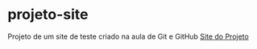 # projeto-site
 Projeto de um site de teste criado na aula de Git e GitHub
[Site do Projeto](https://silvanmiller.github.io/projeto-site/)
